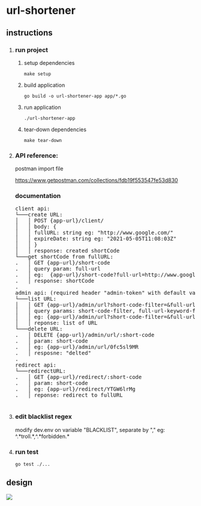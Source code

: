 # url-shortener
<h2>instructions</h2>
<ol>
  <li>
    <h3>run project</h3>
    <ol>
      <li>
        <p>setup dependencies</p>
        <code>make setup</code>
      </li>
      <li>
        <p>build application</p>
        <code>go build -o url-shortener-app app/*.go</code>
      </li>
      <li>
        <p>run application</p>
        <code>./url-shortener-app</code>
      </li>
      <li>
        <p>tear-down dependencies</p>
        <code>make tear-down</code>
      </li>
    </ol>
  </li>
  <li>
    <h3>API reference:</h3>
    <p>postman import file</p>
    <a href="https://www.getpostman.com/collections/fdb19f553547fe53d830">https://www.getpostman.com/collections/fdb19f553547fe53d830</a>
    <h3>documentation</h3>
    <pre>
client api:
└───create URL:
│   │ POST {app-url}/client/
│   │ body: {
│   │ fullURL: string eg: "http://www.google.com/"
│   │ expireDate: string eg: "2021-05-05T11:08:03Z"
│   │ }
│   │ response: created shortCode
└───get shortCode from fullURL:
.   │ GET {app-url}/short-code
.   │ query param: full-url
.   │ eg:  {app-url}/short-code?full-url=http://www.google.com/
.   │ response: shortCode
.
admin api: (required header "admin-token" with default value "supersecrettoken")
└───list URL:
│   │ GET {app-url}/admin/url?short-code-filter=&full-url-keyword-filter
│   │ query params: short-code-filter, full-url-keyword-filter
│   │ eg: {app-url}/admin/url?short-code-filter=&full-url-keyword-filter=google
│   │ reponse: list of URL
└───delete URL:
.   │ DELETE {app-url}/admin/url/:short-code
.   │ param: short-code
.   │ eg: {app-url}/admin/url/0fc5sl9MR
.   │ resposne: "delted"
.
redirect api:
└───redirectURL:
.   │ GET {app-url}/redirect/:short-code
.   │ param: short-code
.   │ eg: {app-url}/redirect/YTGW6lrMg
.   │ reponse: redirect to fullURL
  
</pre>

  </li>
  <li>
    <h3>edit blacklist regex</h3>
    <p>modify dev.env on variable "BLACKLIST", separate by "," eg: ^.*troll.*,^.*forbidden.*
  </li>
  <li>
    <h3>run test</h3>
    <code>go test ./...</code>
  </li>
</ol>
<h2>design</h2>
<img src="https://user-images.githubusercontent.com/21177109/116853507-60544b00-ac20-11eb-9fcd-1edda8e0a308.png"/>
